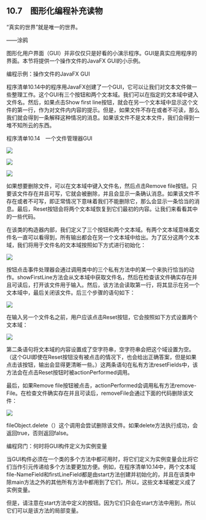    

## 10.7　图形化编程补充读物

“真实的世界”就是唯一的世界。

——涂鸦

图形化用户界面（GUI）并非仅仅只是好看的小演示程序。GUI是真实应用程序的界面。本节将提供一个操作文件的JavaFX GUI的小示例。

编程示例：操作文件的JavaFX GUI

程序清单10.14中的程序用JavaFX创建了一个GUI，它可以让我们对文本文件做一些整理工作。这个GUI有三个按钮和两个文本域。我们可以在指定的文本域中键入文件名。然后，如果点击Show first line按钮，就会在另一个文本域中显示这个文件的第一行，作为对文件内内容的提示。但是，如果文件不存在或者不可读，那么我们就会得到一条解释这种情况的消息。如果该文件不是文本文件，我们会得到一堆不知所云的东西。

程序清单10.14　一个文件管理器GUI

![](0-Assets/Epubook/程序员编程语言经典合集（计算机科学丛书5册套装），javapython编程语言含经典教材龙书《编译原理》%20(Bruce%20Eckel%20%20Alfred%20V.%20Aho%20%20Monica%20S.%20Lam%20etc.)%20(Z-Library)/images/image11181.jpeg)

![](0-Assets/Epubook/程序员编程语言经典合集（计算机科学丛书5册套装），javapython编程语言含经典教材龙书《编译原理》%20(Bruce%20Eckel%20%20Alfred%20V.%20Aho%20%20Monica%20S.%20Lam%20etc.)%20(Z-Library)/images/image11182.jpeg)

![](0-Assets/Epubook/程序员编程语言经典合集（计算机科学丛书5册套装），javapython编程语言含经典教材龙书《编译原理》%20(Bruce%20Eckel%20%20Alfred%20V.%20Aho%20%20Monica%20S.%20Lam%20etc.)%20(Z-Library)/images/image11183.jpeg)

如果想要删除文件，可以在文本域中键入文件名，然后点击Remove file按钮。只要该文件存在并且可写，它就会被删除，并且会显示一条确认消息。如果该文件不存在或者不可写，即正常情况下意味着我们不能删除它，那么会显示一条恰当的消息。最后，Reset按钮会将两个文本域恢复到它们最初的内容。让我们来看看其中的一些代码。

在该类的构造器内部，我们定义了三个按钮和两个文本域。有两个文本域意味着文件名一直可以看得到，所有输出都会在另一个文本域中给出。为了区分这两个文本域，我们将用于文件名的文本域按照如下方式进行初始化：

![](../Images/image11184.gif)

按钮点击事件处理器会通过调用类中的三个私有方法中的某一个来执行恰当的动作。showFirstLine方法会从文本域中获取文件名，然后在检查该文件确实存在并且可读后，打开该文件用于输入。然后，该方法会读取第一行，将其显示在另一个文本域中，最后关闭该文件。后三个步骤的语句如下：

![](../Images/image11185.gif)

在输入另一个文件名之前，用户应该点击Reset按钮，它会按照如下方式设置两个文本域：

![](../Images/image11186.gif)

第二条语句将文本域的内容设置成了空字符串，空字符串会把这个域设置为空。（这个GUI即使在Reset按钮没有被点击的情况下，也会给出正确答案，但是如果点击该按钮，输出会显得更清晰一些。）这两条语句在私有方法resetFields中，该方法会在点击Reset按钮时被actionPerformed调用。

最后，如果Remove file按钮被点击，actionPerformed会调用私有方法remove-File。在检查文件确实存在并且可读后，removeFile会通过下面的代码删除该文件：

![](0-Assets/Epubook/程序员编程语言经典合集（计算机科学丛书5册套装），javapython编程语言含经典教材龙书《编译原理》%20(Bruce%20Eckel%20%20Alfred%20V.%20Aho%20%20Monica%20S.%20Lam%20etc.)%20(Z-Library)/images/image11187.jpeg)

fileObject.delete（）这个调用会尝试删除该文件。如果delete方法执行成功，会返回true，否则返回false。

编程窍门：何时将GUI构件定义为实例变量

当GUI构件必须在一个类的多个方法中都可用时，将它们定义为实例变量会比将它们当作引元传递给多个方法要更加方便。例如，在程序清单10.14中，两个文本域file-NameField和firstLineField都是由start方法创建并初始化的，并且在该类中除main方法之外的其他所有方法中都用到了它们，所以，这些文本域被定义成了实例变量。

但是，请注意在start方法中定义的按钮。因为它们只会在start方法中用到，所以它们可以是该方法的局部变量。